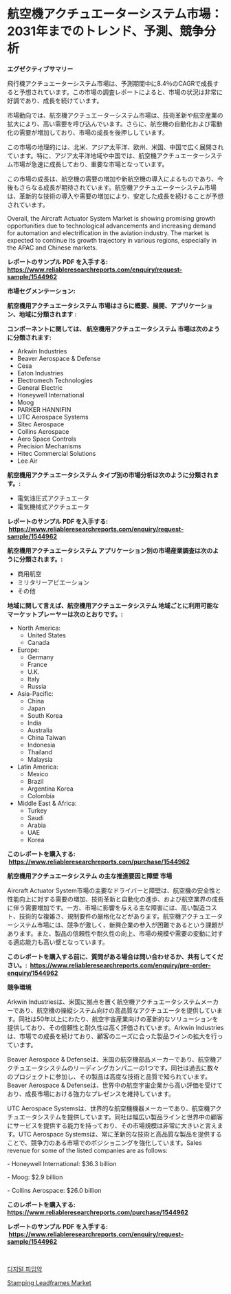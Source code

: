 <p><h1>航空機アクチュエーターシステム市場：2031年までのトレンド、予測、競争分析</h1></p><p><strong>エグゼクティブサマリー</strong></p>
<p><p>飛行機アクチュエーターシステム市場は、予測期間中に8.4％のCAGRで成長すると予想されています。この市場の調査レポートによると、市場の状況は非常に好調であり、成長を続けています。</p><p>市場動向では、航空機アクチュエーターシステム市場は、技術革新や航空産業の拡大により、高い需要を呼び込んでいます。さらに、航空機の自動化および電動化の需要が増加しており、市場の成長を後押ししています。</p><p>この市場の地理的には、北米、アジア太平洋、欧州、米国、中国で広く展開されています。特に、アジア太平洋地域や中国では、航空機アクチュエーターシステム市場が急速に成長しており、重要な市場となっています。</p><p>この市場の成長は、航空機の需要の増加や新航空機の導入によるものであり、今後もさらなる成長が期待されています。航空機アクチュエーターシステム市場は、革新的な技術の導入や需要の増加により、安定した成長を続けることが予想されています。</p><p>Overall, the Aircraft Actuator System Market is showing promising growth opportunities due to technological advancements and increasing demand for automation and electrification in the aviation industry. The market is expected to continue its growth trajectory in various regions, especially in the APAC and Chinese markets.</p></p>
<p><strong>レポートのサンプル PDF を入手する: <a href="https://www.reliableresearchreports.com/enquiry/request-sample/1544962">https://www.reliableresearchreports.com/enquiry/request-sample/1544962</a></strong></p>
<p><strong>市場セグメンテーション:</strong></p>
<p><strong> 航空機用アクチュエータシステム 市場はさらに概要、展開、アプリケーション、地域に分類されます :</strong></p>
<p><strong>コンポーネントに関しては、 航空機用アクチュエータシステム 市場は次のように分類されます: &nbsp;</strong></p>
<p><ul><li>Arkwin Industries</li><li>Beaver Aerospace & Defense</li><li>Cesa</li><li>Eaton Industries</li><li>Electromech Technologies</li><li>General Electric</li><li>Honeywell International</li><li>Moog</li><li>PARKER HANNIFIN</li><li>UTC Aerospace Systems</li><li>Sitec Aerospace</li><li>Collins Aerospace</li><li>Aero Space Controls</li><li>Precision Mechanisms</li><li>Hitec Commercial Solutions</li><li>Lee Air</li></ul></p>
<p><strong> 航空機用アクチュエータシステム タイプ別の市場分析は次のように分類されます。:</strong></p>
<p><ul><li>電気油圧式アクチュエータ</li><li>電気機械式アクチュエータ</li></ul></p>
<p><strong>レポートのサンプル PDF を入手する: &nbsp;<a href="https://www.reliableresearchreports.com/enquiry/request-sample/1544962">https://www.reliableresearchreports.com/enquiry/request-sample/1544962</a></strong></p>
<p><strong> 航空機用アクチュエータシステム アプリケーション別の市場産業調査は次のように分類されます。:</strong></p>
<p><ul><li>商用航空</li><li>ミリタリーアビエーション</li><li>その他</li></ul></p>
<p><strong>地域に関して言えば、航空機用アクチュエータシステム 地域ごとに利用可能なマーケットプレーヤーは次のとおりです。:</strong></p>
<p><ul>
    <li>
        North America:
        <ul>
            <li>United States</li>
            <li>Canada</li>
        </ul>
    </li>
    <li>
        Europe:
        <ul>
            <li>Germany</li>
            <li>France</li>
            <li>U.K.</li>
            <li>Italy</li>
            <li>Russia</li>
        </ul>
    </li>
    <li>
        Asia-Pacific:
        <ul>
            <li>China</li>
            <li>Japan</li>
            <li>South Korea</li>
            <li>India</li>
            <li>Australia</li>
            <li>China Taiwan</li>
            <li>Indonesia</li>
            <li>Thailand</li>
            <li>Malaysia</li>
        </ul>
    </li>
    <li>
        Latin America:
        <ul>
            <li>Mexico</li>
            <li>Brazil</li>
            <li>Argentina Korea</li>
            <li>Colombia</li>
        </ul>
    </li>
    <li>
        Middle East & Africa:
        <ul>
            <li>Turkey</li>
            <li>Saudi</li>
            <li>Arabia</li>
            <li>UAE</li>
            <li>Korea</li>
        </ul>
    </li>
    </ul></p>
<p><strong>このレポートを購入する: &nbsp;<a href="https://www.reliableresearchreports.com/purchase/1544962">https://www.reliableresearchreports.com/purchase/1544962</a></strong></p>
<p><strong>航空機用アクチュエータシステム の主な推進要因と障壁 市場</strong></p>
<p><p>Aircraft Actuator System市場の主要なドライバーと障壁は、航空機の安全性と性能向上に対する需要の増加、技術革新と自動化の進歩、および航空業界の成長に伴う需要増加です。一方、市場に影響を与える主な障害には、高い製造コスト、技術的な複雑さ、規制要件の厳格化などがあります。航空機アクチュエーターシステム市場には、競争が激しく、新興企業の参入が困難であるという課題があります。また、製品の信頼性や耐久性の向上、市場の規模や需要の変動に対する適応能力も高い壁となっています。</p></p>
<p><strong>このレポートを購入する前に、質問がある場合は問い合わせるか、共有してください。:&nbsp; <a href="https://www.reliableresearchreports.com/enquiry/pre-order-enquiry/1544962">https://www.reliableresearchreports.com/enquiry/pre-order-enquiry/1544962</a></strong></p>
<p><strong>競争環境</strong></p>
<p><p>Arkwin Industriesは、米国に拠点を置く航空機アクチュエータシステムメーカーであり、航空機の操縦システム向けの高品質なアクチュエータを提供しています。同社は50年以上にわたり、航空宇宙産業向けの革新的なソリューションを提供しており、その信頼性と耐久性は高く評価されています。Arkwin Industriesは、市場での成長を続けており、顧客のニーズに合った製品ラインの拡大を行っています。</p><p>Beaver Aerospace & Defenseは、米国の航空機部品メーカーであり、航空機アクチュエータシステムのリーディングカンパニーの1つです。同社は過去に数々のプロジェクトに参加し、その製品は高度な技術と品質で知られています。Beaver Aerospace & Defenseは、世界中の航空宇宙企業から高い評価を受けており、成長市場における強力なプレゼンスを維持しています。</p><p>UTC Aerospace Systemsは、世界的な航空機機器メーカーであり、航空機アクチュエータシステムを提供しています。同社は幅広い製品ラインと世界中の顧客にサービスを提供する能力を持っており、その市場規模は非常に大きいと言えます。UTC Aerospace Systemsは、常に革新的な技術と高品質な製品を提供することで、競争力のある市場でのポジショニングを強化しています。Sales revenue for some of the listed companies are as follows:</p><p>- Honeywell International: $36.3 billion</p><p>- Moog: $2.9 billion</p><p>- Collins Aerospace: $26.0 billion</p></p>
<p><strong>このレポートを購入する: &nbsp; <a href="https://www.reliableresearchreports.com/purchase/1544962">https://www.reliableresearchreports.com/purchase/1544962</a></strong></p>
<p><strong>レポートのサンプル PDF を入手する: &nbsp;<a href="https://www.reliableresearchreports.com/enquiry/request-sample/1544962">https://www.reliableresearchreports.com/enquiry/request-sample/1544962</a></strong><strong></strong></p>
<p>&nbsp;</p>
<p><p><a href="https://github.com/royErdmtyan906778/Market-Research-Report-List-1/blob/main/960713912778.md">디지털 피임약</a></p><p><a href="https://github.com/kathiaseamanalvaradovlprc2h/Market-Research-Report-List-1/blob/main/stamping-leadframes-market.md">Stamping Leadframes Market</a></p></p>